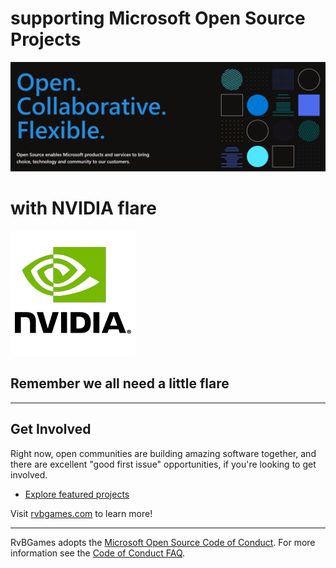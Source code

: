 # supporting Microsoft Open Source Projects
[![microsoft](https://github.com/rvbgames/.github/blob/main/images/open-at-microsoft.png)](https://opensource.microsoft.com/)
# with NVIDIA flare
[![nvidia](https://github.com/rvbgames/.github/blob/main/images/NVIDIA.png)](https://www.nvidia.com)

## Remember we all need a little flare

---

## Get Involved

Right now, open communities are building amazing software together, and there are excellent "good first issue" opportunities, if you're looking to get involved.

* [Explore featured projects](https://github.com.rvbgames/projects/)

Visit [rvbgames.com](https://www.rvbgames.com) to learn more!

----

RvBGames adopts the [Microsoft Open Source Code of Conduct](https://opensource.microsoft.com/codeofconduct/). For more information see the [Code of Conduct FAQ](https://opensource.microsoft.com/codeofconduct/faq/).
